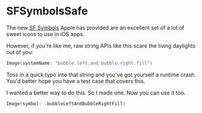 # SFSymbolsSafe

The new [SF Symbols](https://developer.apple.com/design/human-interface-guidelines/sf-symbols/overview/) Apple has provided are an excellent set of a lot of sweet icons to use in iOS apps.

However, if you're like me, raw string APIs like this scare the living daylights out of you:

```swift
Image(systemName: "bubble.left.and.bubble.right.fill")
```

Toss in a quick typo into that string and you've got yourself a runtime crash. You'd better hope you have a test case that covers this.

I wanted a better way to do this. So I made one. Now you can use it too.

```swift
Image(symbol: .bubbleLeftAndBubbleRightFill)
```

